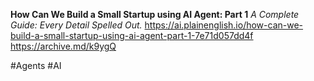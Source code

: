 **How Can We Build a Small Startup using AI Agent: Part 1**
*A Complete Guide: Every Detail Spelled Out.*
https://ai.plainenglish.io/how-can-we-build-a-small-startup-using-ai-agent-part-1-7e71d057dd4f
https://archive.md/k9ygQ


#Agents #AI
